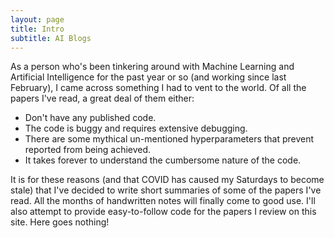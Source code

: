 ```yaml
---
layout: page
title: Intro 
subtitle: AI Blogs
---
```



As a person who's been tinkering around with Machine Learning and Artificial Intelligence for the past year or so (and working since last February), I came across something I had to vent to the world.
Of all the papers I've read, a great deal of them either:
* Don't have any published code.
* The code is buggy and requires extensive debugging.
* There are some mythical un-mentioned hyperparameters that prevent reported from being achieved.
* It takes forever to understand the cumbersome nature of the code.

It is for these reasons (and that COVID has caused my Saturdays to become stale) that I've decided to write short summaries of some of the papers I've read. All the months of handwritten notes will finally
come to good use. I'll also attempt to provide easy-to-follow code for the papers I review on this site. Here goes nothing! 

